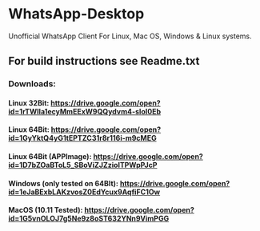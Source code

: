 # WhatsApp-Desktop
Unofficial WhatsApp Client For Linux, Mac OS, Windows &amp; Linux systems.
## For build instructions see Readme.txt
### Downloads:
#### Linux 32Bit: https://drive.google.com/open?id=1rTWlIa1ecyMmEExW9QQydvm4-sIoI0Eb

#### Linux 64Bit: https://drive.google.com/open?id=1GyYktQ4yG1tEPTZC31r8r116i-m9cMEG

#### Linux 64Bit (APPImage): https://drive.google.com/open?id=1D7bZOaBToL5_SBoViZJZziolTPWpPJcP

#### Windows (only tested on 64BIt): https://drive.google.com/open?id=1eJaBExbLAKzvosZ0EdYcux9AqfiFC1Ow
#### MacOS (10.11 Tested): https://drive.google.com/open?id=1G5vnOLOJ7g5Ne9z8oST632YNn9VimPGG
